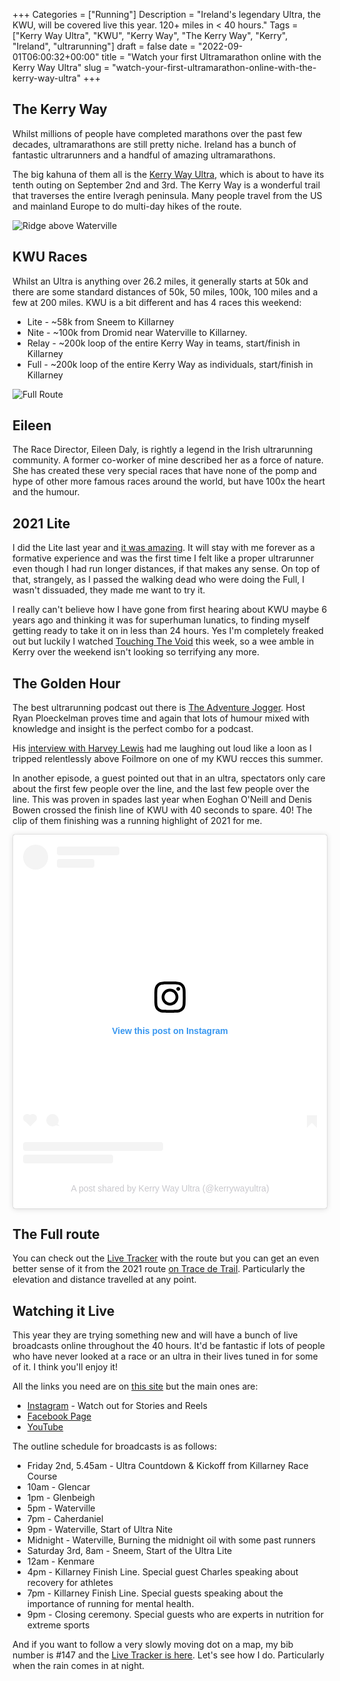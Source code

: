+++
Categories = ["Running"]
Description = "Ireland's legendary Ultra, the KWU, will be covered live this year. 120+ miles in < 40 hours."
Tags = ["Kerry Way Ultra", "KWU", "Kerry Way", "The Kerry Way", "Kerry", "Ireland", "ultrarunning"]
draft = false
date = "2022-09-01T06:00:32+00:00"
title = "Watch your first Ultramarathon online with the Kerry Way Ultra"
slug = "watch-your-first-ultramarathon-online-with-the-kerry-way-ultra"
+++

## The Kerry Way
Whilst millions of people have completed marathons over the past few decades, ultramarathons are still pretty niche. Ireland has a bunch of fantastic ultrarunners and a handful of amazing ultramarathons. 

The big kahuna of them all is the [Kerry Way Ultra](http://www.kerrywayultra.com/), which is about to have its tenth outing on September 2nd and 3rd. The Kerry Way is a wonderful trail that traverses the entire Iveragh peninsula. Many people travel from the US and mainland Europe to do multi-day hikes of the route.

![Ridge above Waterville](/images/2022/08/kwu_ridge_waterville.jpg)


## KWU Races
Whilst an Ultra is anything over 26.2 miles, it generally starts at 50k and there are some standard distances of 50k, 50 miles, 100k, 100 miles and a few at 200 miles. KWU is a bit different and has 4 races this weekend:

* Lite - ~58k from Sneem to Killarney
* Nite - ~100k from Dromid near Waterville to Killarney.
* Relay - ~200k loop of the entire Kerry Way in teams, start/finish in Killarney
* Full - ~200k loop of the entire Kerry Way as individuals, start/finish in Killarney

![Full Route](/images/2022/08/kwu_route.jpg)

## Eileen
The Race Director, Eileen Daly, is rightly a legend in the Irish ultrarunning community. A former co-worker of mine described her as a force of nature. She has created these very special races that have none of the pomp and hype of other more famous races around the world, but have 100x the heart and the humour.

## 2021 Lite
I did the Lite last year and [it was amazing](https://conoroneill.com/2021/10/03/the-kerry-way-ultra-lite-2021-beyond-words/). It will stay with me forever as a formative experience and was the first time I felt like a proper ultrarunner even though I had run longer distances, if that makes any sense. On top of that, strangely, as I passed the walking dead who were doing the Full, I wasn't dissuaded, they made me want to try it. 

I really can't believe how I have gone from first hearing about KWU maybe 6 years ago and thinking it was for superhuman lunatics, to finding myself getting ready to take it on in less than 24 hours. Yes I'm completely freaked out but luckily I watched [Touching The Void](https://www.youtube.com/watch?v=jtnqVZEktyg) this week, so a wee amble in Kerry over the weekend isn't looking so terrifying any more.

## The Golden Hour
The best ultrarunning podcast out there is [The Adventure Jogger](https://theadventurejogger.com/). Host Ryan Ploeckelman proves time and again that lots of humour mixed with knowledge and insight is the perfect combo for a podcast. 

His [interview with Harvey Lewis](https://soundcloud.com/user-172228713/harvey-lewis-getting-better-with-age) had me laughing out loud like a loon as I tripped relentlessly above Foilmore on one of my KWU recces this summer. 

In another episode, a guest pointed out that in an ultra, spectators only care about the first few people over the line, and the last few people over the line. This was proven in spades last year when Eoghan O'Neill and Denis Bowen crossed the finish line of KWU with 40 seconds to spare. 40! The clip of them finishing was a running highlight of 2021 for me.

<blockquote class="instagram-media" data-instgrm-captioned data-instgrm-permalink="https://www.instagram.com/tv/CTaf2gAIfNj/?utm_source=ig_embed&amp;utm_campaign=loading" data-instgrm-version="14" style=" background:#FFF; border:0; border-radius:3px; box-shadow:0 0 1px 0 rgba(0,0,0,0.5),0 1px 10px 0 rgba(0,0,0,0.15); margin: 1px; max-width:540px; min-width:326px; padding:0; width:99.375%; width:-webkit-calc(100% - 2px); width:calc(100% - 2px);"><div style="padding:16px;"> <a href="https://www.instagram.com/tv/CTaf2gAIfNj/?utm_source=ig_embed&amp;utm_campaign=loading" style=" background:#FFFFFF; line-height:0; padding:0 0; text-align:center; text-decoration:none; width:100%;" target="_blank"> <div style=" display: flex; flex-direction: row; align-items: center;"> <div style="background-color: #F4F4F4; border-radius: 50%; flex-grow: 0; height: 40px; margin-right: 14px; width: 40px;"></div> <div style="display: flex; flex-direction: column; flex-grow: 1; justify-content: center;"> <div style=" background-color: #F4F4F4; border-radius: 4px; flex-grow: 0; height: 14px; margin-bottom: 6px; width: 100px;"></div> <div style=" background-color: #F4F4F4; border-radius: 4px; flex-grow: 0; height: 14px; width: 60px;"></div></div></div><div style="padding: 19% 0;"></div> <div style="display:block; height:50px; margin:0 auto 12px; width:50px;"><svg width="50px" height="50px" viewBox="0 0 60 60" version="1.1" xmlns="https://www.w3.org/2000/svg" xmlns:xlink="https://www.w3.org/1999/xlink"><g stroke="none" stroke-width="1" fill="none" fill-rule="evenodd"><g transform="translate(-511.000000, -20.000000)" fill="#000000"><g><path d="M556.869,30.41 C554.814,30.41 553.148,32.076 553.148,34.131 C553.148,36.186 554.814,37.852 556.869,37.852 C558.924,37.852 560.59,36.186 560.59,34.131 C560.59,32.076 558.924,30.41 556.869,30.41 M541,60.657 C535.114,60.657 530.342,55.887 530.342,50 C530.342,44.114 535.114,39.342 541,39.342 C546.887,39.342 551.658,44.114 551.658,50 C551.658,55.887 546.887,60.657 541,60.657 M541,33.886 C532.1,33.886 524.886,41.1 524.886,50 C524.886,58.899 532.1,66.113 541,66.113 C549.9,66.113 557.115,58.899 557.115,50 C557.115,41.1 549.9,33.886 541,33.886 M565.378,62.101 C565.244,65.022 564.756,66.606 564.346,67.663 C563.803,69.06 563.154,70.057 562.106,71.106 C561.058,72.155 560.06,72.803 558.662,73.347 C557.607,73.757 556.021,74.244 553.102,74.378 C549.944,74.521 548.997,74.552 541,74.552 C533.003,74.552 532.056,74.521 528.898,74.378 C525.979,74.244 524.393,73.757 523.338,73.347 C521.94,72.803 520.942,72.155 519.894,71.106 C518.846,70.057 518.197,69.06 517.654,67.663 C517.244,66.606 516.755,65.022 516.623,62.101 C516.479,58.943 516.448,57.996 516.448,50 C516.448,42.003 516.479,41.056 516.623,37.899 C516.755,34.978 517.244,33.391 517.654,32.338 C518.197,30.938 518.846,29.942 519.894,28.894 C520.942,27.846 521.94,27.196 523.338,26.654 C524.393,26.244 525.979,25.756 528.898,25.623 C532.057,25.479 533.004,25.448 541,25.448 C548.997,25.448 549.943,25.479 553.102,25.623 C556.021,25.756 557.607,26.244 558.662,26.654 C560.06,27.196 561.058,27.846 562.106,28.894 C563.154,29.942 563.803,30.938 564.346,32.338 C564.756,33.391 565.244,34.978 565.378,37.899 C565.522,41.056 565.552,42.003 565.552,50 C565.552,57.996 565.522,58.943 565.378,62.101 M570.82,37.631 C570.674,34.438 570.167,32.258 569.425,30.349 C568.659,28.377 567.633,26.702 565.965,25.035 C564.297,23.368 562.623,22.342 560.652,21.575 C558.743,20.834 556.562,20.326 553.369,20.18 C550.169,20.033 549.148,20 541,20 C532.853,20 531.831,20.033 528.631,20.18 C525.438,20.326 523.257,20.834 521.349,21.575 C519.376,22.342 517.703,23.368 516.035,25.035 C514.368,26.702 513.342,28.377 512.574,30.349 C511.834,32.258 511.326,34.438 511.181,37.631 C511.035,40.831 511,41.851 511,50 C511,58.147 511.035,59.17 511.181,62.369 C511.326,65.562 511.834,67.743 512.574,69.651 C513.342,71.625 514.368,73.296 516.035,74.965 C517.703,76.634 519.376,77.658 521.349,78.425 C523.257,79.167 525.438,79.673 528.631,79.82 C531.831,79.965 532.853,80.001 541,80.001 C549.148,80.001 550.169,79.965 553.369,79.82 C556.562,79.673 558.743,79.167 560.652,78.425 C562.623,77.658 564.297,76.634 565.965,74.965 C567.633,73.296 568.659,71.625 569.425,69.651 C570.167,67.743 570.674,65.562 570.82,62.369 C570.966,59.17 571,58.147 571,50 C571,41.851 570.966,40.831 570.82,37.631"></path></g></g></g></svg></div><div style="padding-top: 8px;"> <div style=" color:#3897f0; font-family:Arial,sans-serif; font-size:14px; font-style:normal; font-weight:550; line-height:18px;">View this post on Instagram</div></div><div style="padding: 12.5% 0;"></div> <div style="display: flex; flex-direction: row; margin-bottom: 14px; align-items: center;"><div> <div style="background-color: #F4F4F4; border-radius: 50%; height: 12.5px; width: 12.5px; transform: translateX(0px) translateY(7px);"></div> <div style="background-color: #F4F4F4; height: 12.5px; transform: rotate(-45deg) translateX(3px) translateY(1px); width: 12.5px; flex-grow: 0; margin-right: 14px; margin-left: 2px;"></div> <div style="background-color: #F4F4F4; border-radius: 50%; height: 12.5px; width: 12.5px; transform: translateX(9px) translateY(-18px);"></div></div><div style="margin-left: 8px;"> <div style=" background-color: #F4F4F4; border-radius: 50%; flex-grow: 0; height: 20px; width: 20px;"></div> <div style=" width: 0; height: 0; border-top: 2px solid transparent; border-left: 6px solid #f4f4f4; border-bottom: 2px solid transparent; transform: translateX(16px) translateY(-4px) rotate(30deg)"></div></div><div style="margin-left: auto;"> <div style=" width: 0px; border-top: 8px solid #F4F4F4; border-right: 8px solid transparent; transform: translateY(16px);"></div> <div style=" background-color: #F4F4F4; flex-grow: 0; height: 12px; width: 16px; transform: translateY(-4px);"></div> <div style=" width: 0; height: 0; border-top: 8px solid #F4F4F4; border-left: 8px solid transparent; transform: translateY(-4px) translateX(8px);"></div></div></div> <div style="display: flex; flex-direction: column; flex-grow: 1; justify-content: center; margin-bottom: 24px;"> <div style=" background-color: #F4F4F4; border-radius: 4px; flex-grow: 0; height: 14px; margin-bottom: 6px; width: 224px;"></div> <div style=" background-color: #F4F4F4; border-radius: 4px; flex-grow: 0; height: 14px; width: 144px;"></div></div></a><p style=" color:#c9c8cd; font-family:Arial,sans-serif; font-size:14px; line-height:17px; margin-bottom:0; margin-top:8px; overflow:hidden; padding:8px 0 7px; text-align:center; text-overflow:ellipsis; white-space:nowrap;"><a href="https://www.instagram.com/tv/CTaf2gAIfNj/?utm_source=ig_embed&amp;utm_campaign=loading" style=" color:#c9c8cd; font-family:Arial,sans-serif; font-size:14px; font-style:normal; font-weight:normal; line-height:17px; text-decoration:none;" target="_blank">A post shared by Kerry Way Ultra (@kerrywayultra)</a></p></div></blockquote> <script async src="//www.instagram.com/embed.js"></script>

## The Full route
You can check out the [Live Tracker](https://live.primaltracking.com/kerrywayultra22/) with the route but you can get an even better sense of it from the 2021 route [on Trace de Trail](https://tracedetrail.fr/en/trace/trace/157243). Particularly the elevation and distance travelled at any point.

## Watching it Live
This year they are trying something new and will have a bunch of live broadcasts online throughout the 40 hours. It'd be fantastic if lots of people who have never looked at a race or an ultra in their lives tuned in for some of it. I think you'll enjoy it!

All the links you need are on [this site](https://live.kerrywayultra.com/) but the main ones are:

* [Instagram](https://www.instagram.com/kerrywayultra/) - Watch out for Stories and Reels
* [Facebook Page](https://www.facebook.com/TheKerryWayUltra)
* [YouTube](https://www.youtube.com/channel/UCLB6h9qRTza5XFyfNEPb72w)

The outline schedule for broadcasts is as follows:

* Friday 2nd, 5.45am - Ultra Countdown & Kickoff from Killarney Race Course 
* 10am - Glencar 
* 1pm - Glenbeigh 
* 5pm - Waterville 
* 7pm - Caherdaniel 
* 9pm - Waterville, Start of Ultra Nite
* Midnight - Waterville, Burning the midnight oil with some past runners 
* Saturday 3rd, 8am - Sneem, Start of the Ultra Lite 
* 12am - Kenmare 
* 4pm - Killarney Finish Line. Special guest Charles speaking about recovery for athletes
* 7pm - Killarney Finish Line. Special guests speaking about the importance of running for mental health.
* 9pm - Closing ceremony. Special guests who are experts in nutrition for extreme sports

And if you want to follow a very slowly moving dot on a map, my bib number is #147 and the [Live Tracker is here](https://live.primaltracking.com/kerrywayultra22/). Let's see how I do. Particularly when the rain comes in at night.
